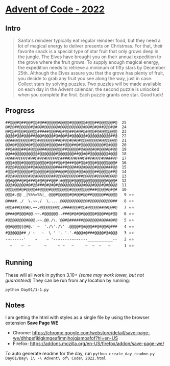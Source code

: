 # [Advent of Code - 2022](https://adventofcode.com/2022/)

## Intro

> Santa's reindeer typically eat regular reindeer food, but they need a lot of magical energy to deliver presents on Christmas. For that, their favorite snack is a special type of star fruit that only grows deep in the jungle. The Elves have brought you on their annual expedition to the grove where the fruit grows.
> To supply enough magical energy, the expedition needs to retrieve a minimum of fifty stars by December 25th. Although the Elves assure you that the grove has plenty of fruit, you decide to grab any fruit you see along the way, just in case.
> Collect stars by solving puzzles. Two puzzles will be made available on each day in the Advent calendar; the second puzzle is unlocked when you complete the first. Each puzzle grants one star. Good luck!


## Progress


    ##@@@#@##@@#@@#@##@@@@@#@@@@#@@@@@@#@@@##@@@@@@#@  25
    @#@@##@@@@@#@#@@#@@@@@@#@@@@@@@@@@#@@#@#@##@@@#@#  24
    @#@@#@@@#@@@@@#####@@@##@#@@##@#@#@#@@@#@#@@@@@@@  23
    @@@@#@@#@@@##@@@#@@@@#@#@@#@#@@@@@@#@@@@@@@@@@##@  22
    @@##@@@@@@@#@@#@@@@@@@##@#@@#@#@#@@@@@@@@#@@@@@@@  21
    @@#@#@@@@#@#@@@@@@#@@@@###@@@##@#@@@@@@@@@@#@#@@@  20
    ##@#@@@##@#@@@@@##@@@@@@@##@@@@@#@#@@@#@#@@@#@#@@  19
    @@##@@@@@@@@@@#@@@@@@@#@@@@@@@##@@#@#@@@@@@@@#@@@  18
    @@##@@@@@@#@#@#@@#@@@@@@####@@#@@#@##@#@@@#@###@@  17
    @@@#@@@#@@@@@@@@@@#@@##@@#@###@@#@@#@@@#@@@@@@@@#  16
    #@@@#@@@@@##@#@@@@@@@@#####@@@##@@#@@@@#@@@@###@@  15
    #@@@#@@@@@@#@@@@@@#@@@##@@#@@@@#@@#@@@@##@@@@@##@  14
    #@@#@@@@@@#@@#@@@@@@##@@@@@@@@@@##@@@@@#@@@@#@@@@  13
    @@#@@##@#@###@#@#@##@@#|#@@@@#@@@@@@@@@@@@@@#@@@#  12
    @@@#@@@@@#@#@@###@#@#@#@@@@@@@@@@@#@@@#@@@#@#@@@@  11
    @@@@@@#@#@@@@##@@@@#@@@@@@@@#@@@@@@@@###@@@@#@#@#  10
    @@@#.@@ _|%%%=%%|_ @@@#@@@@@#@#@@#@@##@@@@@##@@@@   9 ⭐️⭐️
    @####../  \.~~./  \.....@@@@@@@@@@@@#@@@@@@@@@@##   8 ⭐️⭐️
    @@@###@@@#@.~~.@@@@@@@@@.@###@@@#@@#@@@@@##@#@@#@   7 ⭐️⭐️
    @###@#@@@#@@.~~.#@@@@@@..###@#@#@#@@@@@#@@@##@#@@   6 ⭐️⭐️
    #@@@@@@@@#@@@.~~.@@./\.'@@#@######@@@@@@@#@@##@#@   5 ⭐️⭐️
    @@#@@@@|@#@.' ~  './\'./\' .@@@@#@#@@@##@#@@#@###   4 ⭐️⭐️
    #@@@@@@##_/ ~   ~  \ ' '. '.'.#@@@#@###@@@@#@#@@@   3 ⭐️⭐️
    -~------'    ~    ~ '--~-----~-~----___________--   2 ⭐️⭐️
      ~    ~  ~      ~     ~ ~   ~     ~  ~  ~   ~      1 ⭐️⭐️
    




## Running
These will all work in python 3.10+ _(some may work lower, but not guaranteed)_
They can be run from any location by running:
```
python Day01/1-1.py
```


## Notes
I am getting the html with styles as a single file by using the browser extension **Save Page WE**
- Chrome: https://chrome.google.com/webstore/detail/save-page-we/dhhpefjklgkmgeafimnjhojgjamoafof?hl=en-US
- Firefox: https://addons.mozilla.org/en-US/firefox/addon/save-page-we/

To auto generate readme for the day, run `python create_day_readme.py Day01/Day\ 1\ -\ Advent\ of\ Code\ 2022.html`
